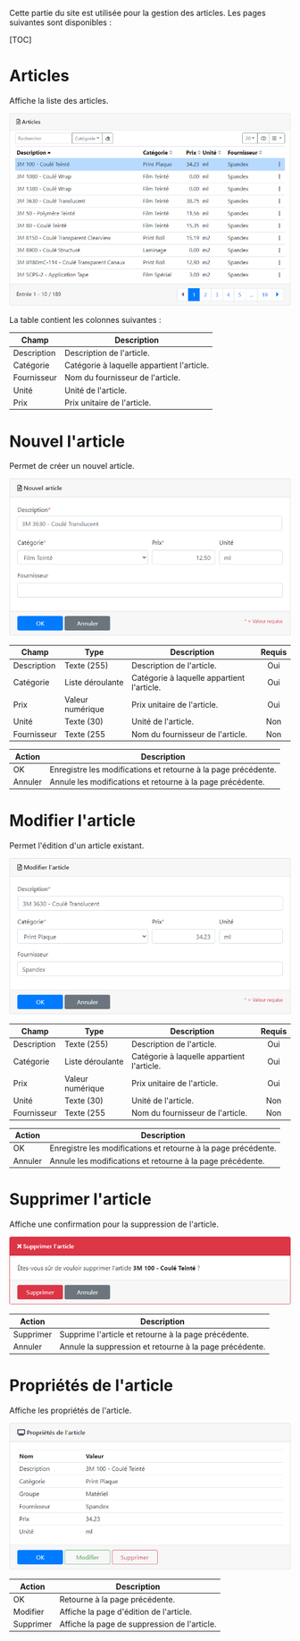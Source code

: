 Cette partie du site est utilisée pour la gestion des articles. Les pages suivantes sont disponibles :

[TOC]

# Articles

Affiche la liste des articles.

![product_list](images/product/product_list.png)

La table contient les colonnes suivantes :

| Champ       | Description                                                  |
| ----------- | ------------------------------------------------------------ |
| Description | Description de l'article.                                    |
| Catégorie   | Catégorie à laquelle appartient l'article.                   |
| Fournisseur | Nom du fournisseur de l'article.                             |
| Unité       | Unité de l'article.                                          |
| Prix        | Prix unitaire de l'article.                                  |

# Nouvel l'article

Permet de créer un nouvel article.

![product_add](images/product/product_add.png)

| Champ       | Type             | Description                                                  | Requis |
| ----------- | ---------------- | ------------------------------------------------------------ | :----: |
| Description | Texte (255)      | Description de l'article.                                    |  Oui   |
| Catégorie   | Liste déroulante | Catégorie à laquelle appartient l'article.                   |  Oui   |
| Prix        | Valeur numérique | Prix unitaire de l'article.                                  |  Oui   |
| Unité       | Texte (30)       | Unité de l'article.                                          |  Non   |
| Fournisseur | Texte (255       | Nom du fournisseur de l'article.                             |  Non   |

| Action  | Description                                                    |
| ------- | -------------------------------------------------------------- |
| OK      | Enregistre les modifications et retourne à la page précédente. |
| Annuler | Annule les modifications et retourne à la page précédente.     |

# Modifier l'article

Permet l'édition d'un article existant.

![product_edit](images/product/product_edit.png)

| Champ       | Type             | Description                                                  | Requis |
| ----------- | ---------------- | ------------------------------------------------------------ | :----: |
| Description | Texte (255)      | Description de l'article.                                    |  Oui   |
| Catégorie   | Liste déroulante | Catégorie à laquelle appartient l'article.                   |  Oui   |
| Prix        | Valeur numérique | Prix unitaire de l'article.                                  |  Oui   |
| Unité       | Texte (30)       | Unité de l'article.                                          |  Non   |
| Fournisseur | Texte (255       | Nom du fournisseur de l'article.                             |  Non   |

| Action  | Description                                                    |
| ------- | -------------------------------------------------------------- |
| OK      | Enregistre les modifications et retourne à la page précédente. |
| Annuler | Annule les modifications et retourne à la page précédente.     |

# Supprimer l'article

Affiche une confirmation pour la suppression de l'article.

![product_delete](images/product/product_delete.png)

| Action    | Description                                             |
| --------- | ------------------------------------------------------- |
| Supprimer | Supprime l'article et retourne à la page précédente.    |
| Annuler   | Annule la suppression et retourne à la page précédente. |

# Propriétés de l'article

Affiche les propriétés de l'article.

![product_show](images/product/product_show.png)

| Action    | Description                                  |
| --------- | -------------------------------------------- |
| OK        | Retourne à la page précédente.               |
| Modifier  | Affiche la page d'édition de l'article.      |
| Supprimer | Affiche la page de suppression de l'article. |

